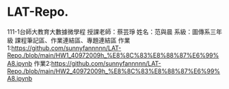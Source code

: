 # LAT-Repo.
111-1台師大教育大數據微學程
授課老師：蔡芸琤
姓名：范與晨
系級：圖傳系三年級
課程筆記區、作業連結區、專題連結區
作業1:https://github.com/sunnyfannnnn/LAT-Repo./blob/main/HW1_40972009h_%E8%8C%83%E8%88%87%E6%99%A8.ipynb
作業2:https://github.com/sunnyfannnnn/LAT-Repo./blob/main/HW2_40972009h_%E8%8C%83%E8%88%87%E6%99%A8.ipynb
